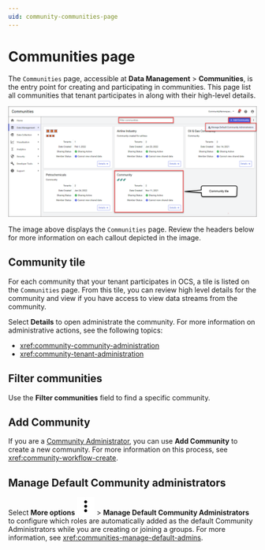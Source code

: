 ```yaml
---
uid: community-communities-page
---
```


# Communities page

<!-- TODO: draft content -->

The `Communities` page, accessible at **Data Management** > **Communities**, is the entry point for creating and participating in communities. This page list all communities that tenant participates in along with their high-level details. 

![Communities page](images/communities-page.png)

The image above displays the `Communities` page. Review the headers below for more information on each callout depicted in the image.

## Community tile

For each community that your tenant participates in OCS, a tile is listed on the `Communities` page. From this tile, you can review high level details for the community and view if you have access to view data streams from the community.

Select **Details** to open administrate the community. For more information on administrative actions, see the following topics:

- <xref:community-community-administration>
- <xref:community-tenant-administration>

## Filter communities

Use the **Filter communities** field to find a specific community.

## Add Community

If you are a [Community Administrator](xref:community-community-roles#community-administrators), you can use **Add Community** to create a new community. For more information on this process, see <xref:community-workflow-create>.

## Manage Default Community administrators

Select **More options** ![More options](../_icons/dots-vertical.svg) > **Manage Default Community Administrators** to configure which roles are automatically added as the default Community Administrators while you are creating or joining a groups. For more information, see <xref:communities-manage-default-admins>.
